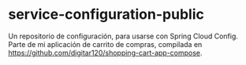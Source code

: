 # service-configuration-public
Un repositorio de configuración, para usarse con Spring Cloud Config. Parte de mi aplicación de carrito de compras, compilada en https://github.com/digitar120/shopping-cart-app-compose.